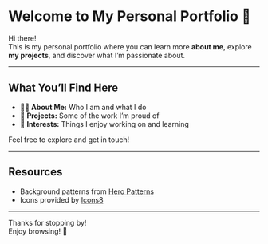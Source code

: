 # Welcome to My Personal Portfolio 👋

Hi there!  
This is my personal portfolio where you can learn more **about me**, explore **my projects**, and discover what I’m passionate about.

---

## What You’ll Find Here

- 👨‍💻 **About Me:** Who I am and what I do  
- 🚀 **Projects:** Some of the work I’m proud of  
- 🎯 **Interests:** Things I enjoy working on and learning

Feel free to explore and get in touch!

---

## Resources

- Background patterns from [Hero Patterns](https://heropatterns.com/)  
- Icons provided by [Icons8](https://icons8.com/icons/set/dev)

---

Thanks for stopping by!  
Enjoy browsing! 🌟
